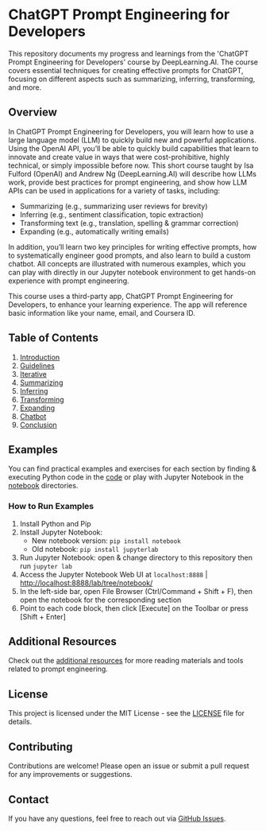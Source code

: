 # ChatGPT Prompt Engineering for Developers

This repository documents my progress and learnings from the 'ChatGPT Prompt Engineering for Developers' course by DeepLearning.AI. The course covers essential techniques for creating effective prompts for ChatGPT, focusing on different aspects such as summarizing, inferring, transforming, and more.

## Overview

In ChatGPT Prompt Engineering for Developers, you will learn how to use a large language model (LLM) to quickly build new and powerful applications. Using the OpenAI API, you’ll be able to quickly build capabilities that learn to innovate and create value in ways that were cost-prohibitive, highly technical, or simply impossible before now. This short course taught by Isa Fulford (OpenAI) and Andrew Ng (DeepLearning.AI) will describe how LLMs work, provide best practices for prompt engineering, and show how LLM APIs can be used in applications for a variety of tasks, including:

- Summarizing (e.g., summarizing user reviews for brevity)
- Inferring (e.g., sentiment classification, topic extraction)
- Transforming text (e.g., translation, spelling \& grammar correction)
- Expanding (e.g., automatically writing emails)

In addition, you’ll learn two key principles for writing effective prompts, how to systematically engineer good prompts, and also learn to build a custom chatbot. All concepts are illustrated with numerous examples, which you can play with directly in our Jupyter notebook environment to get hands-on experience with prompt engineering.

This course uses a third-party app, ChatGPT Prompt Engineering for Developers, to enhance your learning experience. The app will reference basic information like your name, email, and Coursera ID.

## Table of Contents

1. [Introduction](sections/01-Introduction.md)
2. [Guidelines](sections/02-Guidelines.md)
3. [Iterative](sections/03-Iterative.md)
4. [Summarizing](sections/04-Summarizing.md)
5. [Inferring](sections/05-Inferring.md)
6. [Transforming](sections/06-Transforming.md)
7. [Expanding](sections/07-Expanding.md)
8. [Chatbot](sections/08-Chatbot.md)
9. [Conclusion](sections/09-Conclusion.md)

## Examples

You can find practical examples and exercises for each section by finding \& executing Python code in the [code](./code/) or play with Jupyter Notebook in the [notebook](./notebook/) directories.

### How to Run Examples

1. Install Python and Pip
2. Install Jupyter Notebook:
   - New notebook version: `pip install notebook`
   - Old notebook: `pip install jupyterlab`
3. Run Jupyter Notebook: open \& change directory to this repository then run `jupyter lab`
4. Access the Jupyter Notebook Web UI at `localhost:8888` | <http://localhost:8888/lab/tree/notebook/>
5. In the left-side bar, open File Browser (Ctrl/Command + Shift + F), then open the notebook for the corresponding section
6. Point to each code block, then click \[Execute\] on the Toolbar or press \[Shift + Enter\]

## Additional Resources

Check out the [additional resources](resources/additional-resources.md) for more reading materials and tools related to prompt engineering.

## License

This project is licensed under the MIT License - see the [LICENSE](LICENSE) file for details.

## Contributing

Contributions are welcome! Please open an issue or submit a pull request for any improvements or suggestions.

## Contact

If you have any questions, feel free to reach out via [GitHub Issues](https://github.com/nguyenthanhjt/chatgpt-promt-engineer-for-developer/issues).